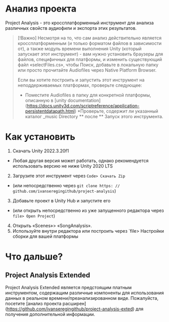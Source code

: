 # Анализ проекта
Project Analysis - это кроссплатформенный инструмент для анализа различных свойств аудиофили и экспорта этих результатов.

> [!Важно]
> Несмотря на то, что сам анализ действительно является кроссплатформенным (и только форматом файлов в зависимости от), а также модуль времени выполнения Unity (который запускает этот инструмент) - вам нужно установить браузеры для файлов, специфичных для платформы, и изменить существующий файл «selectFiles.cs», чтобы Поиск, добавьте в локальную папку или просто прочитайте Audiofiles через Native Platform Browser.
>
> Если вы хотите построить и запустить этот инструмент на неподдерживаемых платформах, проверьте следующее:
> * Поместите Audiofiles в папку для конкретной платформы, описанную в [unity documentation] (https://docs.unity3d.com/scriptreference/application-persistentdatapath.html)
>*Проверьте, содержит ли указанный каталог _music Directory ** после ** Запуск этого инструмента.


# Как установить
1. Скачать Unity 2022.3.20f1
 * Любая другая версия может работать, однако рекомендуется использовать версию не ниже Unity 2020 LTS
2. Загрузите этот инструмент через `Code> Скачать Zip`
 * (или непосредственно через `git clone https: // github.com/ivanseregingithub/project-analysis`)
3. Добавьте проект в Unity Hub и запустите его
 * (или открыть непосредственно из уже запущенного редактора через `file> Open Project`)
4. Открыть «Scenes»> «SongAnalysis».
5. Используйте внутри редактора или построить через `file> Настройки сборки для вашей платформы



# Что дальше?
## Project Analysis Extended
Project Analysis Extended является предстоящим платным инструментом, содержащим различные компоненты для использования данных в реальном времени/преанализированном виде.
Пожалуйста, посетите [анализ проекта расширен] (https://github.com/ivanseregingithub/project-analysis-exted) для получения дополнительной информации.
